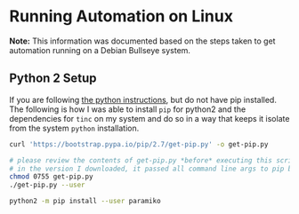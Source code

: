 # Running Automation on Linux

**Note:** This information was documented based on the steps taken to get automation running on a Debian Bullseye system.

## Python 2 Setup

If you are following [the python instructions](README.md#python-2-setup), but do not have pip installed.
The following is how I was able to install `pip` for python2 and the dependencies for `tinc` on my system and do so in a way that keeps it isolate from the system `python` installation.

```bash
curl 'https://bootstrap.pypa.io/pip/2.7/get-pip.py' -o get-pip.py

# please review the contents of get-pip.py *before* executing this script
# in the version I downloaded, it passed all command line args to pip bootstrap process
chmod 0755 get-pip.py
./get-pip.py --user

python2 -m pip install --user paramiko
```
